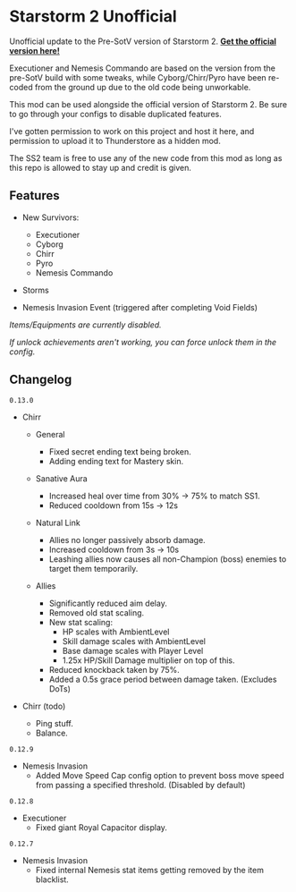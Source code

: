 # Starstorm 2 Unofficial

Unofficial update to the Pre-SotV version of Starstorm 2. **[Get the official version here!](https://thunderstore.io/package/TeamMoonstorm/Starstorm2/)**

Executioner and Nemesis Commando are based on the version from the pre-SotV build with some tweaks, while Cyborg/Chirr/Pyro have been re-coded from the ground up due to the old code being unworkable.

This mod can be used alongside the official version of Starstorm 2. Be sure to go through your configs to disable duplicated features.

I've gotten permission to work on this project and host it here, and permission to upload it to Thunderstore as a hidden mod.

The SS2 team is free to use any of the new code from this mod as long as this repo is allowed to stay up and credit is given.

## Features

- New Survivors:
  - Executioner
  - Cyborg
  - Chirr
  - Pyro
  - Nemesis Commando
  
 - Storms
 
 - Nemesis Invasion Event (triggered after completing Void Fields)
 
 *Items/Equipments are currently disabled.*
 
 *If unlock achievements aren't working, you can force unlock them in the config.*

## Changelog

`0.13.0`

- Chirr
	- General
		- Fixed secret ending text being broken.
		- Adding ending text for Mastery skin.
		
	- Sanative Aura
		- Increased heal over time from 30% -> 75% to match SS1.
		- Reduced cooldown from 15s -> 12s
		
	- Natural Link
		- Allies no longer passively absorb damage.
		- Increased cooldown from 3s -> 10s
		- Leashing allies now causes all non-Champion (boss) enemies to target them temporarily.
		
	- Allies
		- Significantly reduced aim delay.
		- Removed old stat scaling.
		- New stat scaling:
			- HP scales with AmbientLevel
			- Skill damage scales with AmbientLevel
			- Base damage scales with Player Level
			- 1.25x HP/Skill Damage multiplier on top of this.
		- Reduced knockback taken by 75%.
		- Added a 0.5s grace period between damage taken. (Excludes DoTs)

- Chirr (todo)
	- Ping stuff.
	- Balance.

`0.12.9`

- Nemesis Invasion
	- Added Move Speed Cap config option to prevent boss move speed from passing a specified threshold. (Disabled by default)

`0.12.8`

- Executioner
	- Fixed giant Royal Capacitor display.

`0.12.7`

- Nemesis Invasion
	- Fixed internal Nemesis stat items getting removed by the item blacklist.